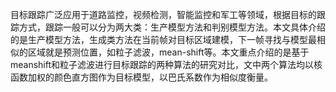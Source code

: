 目标跟踪广泛应用于道路监控，视频检测，智能监控和军工等领域，根据目标的跟踪方式，跟踪一般可以分为两大类：生产模型方法和判别模型方法。本文具体介绍的是生产模型方法，生成类方法在当前帧对目标区域建模，下一帧寻找与模型最相似的区域就是预测位置，如粒子滤波，mean-shift等。本文重点介绍的是基于meanshift和粒子滤波进行目标跟踪的两种算法的研究对比，文中两个算法均以核函数加权的颜色直方图作为目标模型，以巴氏系数作为相似度衡量。